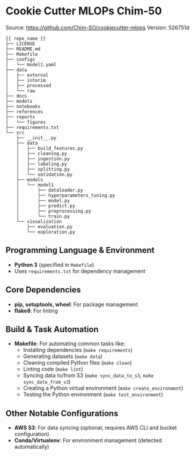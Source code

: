# Cookie Cutter MLOPs Chim-50
Source: https://github.com/Chim-SO/cookiecutter-mlops
Version: 526751d
```
{{ repo_name }}
├── LICENSE
├── README.md
├── Makefile
├── configs
│   └── model1.yaml
├── data
│   ├── external
│   ├── interim
│   ├── processed
│   └── raw
├── docs
├── models
├── notebooks
├── references
├── reports
│   └── figures
├── requirements.txt
└── src
    ├── __init__.py
    ├── data
    │   ├── build_features.py
    │   ├── cleaning.py
    │   ├── ingestion.py
    │   ├── labeling.py
    │   ├── splitting.py
    │   └── validation.py
    ├── models
    │   └── model1
    │       ├── dataloader.py
    │       ├── hyperparameters_tuning.py
    │       ├── model.py
    │       ├── predict.py
    │       ├── preprocessing.py
    │       └── train.py
    └── visualization
        ├── evaluation.py
        └── exploration.py
```

## Programming Language & Environment
- **Python 3** (specified in `Makefile`)
- Uses `requirements.txt` for dependency management

## Core Dependencies
- **pip, setuptools, wheel**: For package management
- **flake8**: For linting

## Build & Task Automation
- **Makefile**: For automating common tasks like:
  - Installing dependencies (`make requirements`)
  - Generating datasets (`make data`)
  - Cleaning compiled Python files (`make clean`)
  - Linting code (`make lint`)
  - Syncing data to/from S3 (`make sync_data_to_s3`, `make sync_data_from_s3`)
  - Creating a Python virtual environment (`make create_environment`)
  - Testing the Python environment (`make test_environment`)

## Other Notable Configurations
- **AWS S3**: For data syncing (optional, requires AWS CLI and bucket configuration)
- **Conda/Virtualenv**: For environment management (detected automatically)
